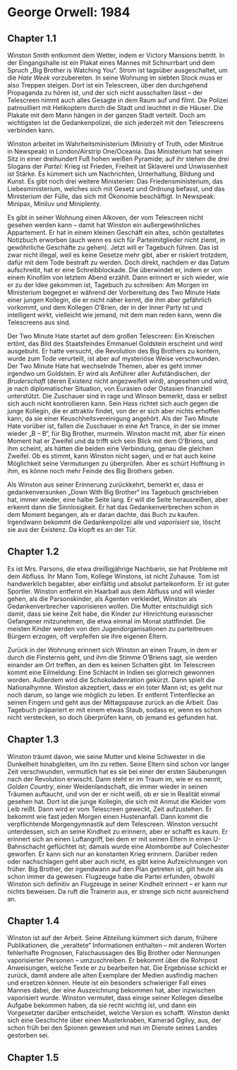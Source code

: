 # George Orwell: 1984

## Chapter 1.1

Winston Smith entkommt dem Wetter, indem er Victory Mansions betritt. In der Eingangshalle ist ein Plakat eines Mannes mit Schnurrbart und dem Spruch „Big Brother is Watching You“. Strom ist tagsüber ausgeschaltet, um die *Hate Week* vorzubereiten. In seine Wohnung im siebten Stock muss er also Treppen steigen. Dort ist ein Telescreen, über den durchgehend Propaganda zu hören ist, und der sich nicht ausschalten lässt – der Telescreen nimmt auch alles Gesagte in dem Raum auf und filmt. Die Polizei patrouilliert mit Helikoptern durch die Stadt und leuchtet in die Häuser. Die Plakate mit dem Mann hängen in der ganzen Stadt verteilt. Doch am wichtigsten ist die Gedankenpolizei, die sich jederzeit mit den Telescreens verbinden kann.

Winston arbeitet im Wahrheitsministerium (Ministry of Truth, oder Minitrue in Newspeak) in London/Airstrip One/Oceania. Das Ministerium hat seinen Sitz in einer dreihundert Fuß hohen weißen Pyramide; auf ihr stehen die drei Slogans der *Partei:* Krieg ist Frieden, Freiheit ist Sklaverei und Unwissenheit ist Stärke. Es kümmert sich um Nachrichten, Unterhaltung, Bildung und Kunst. Es gibt noch drei weitere Ministerien: Das Friedensministerium, das Liebesministerium, welches sich mit Gesetz und Ordnung befasst, und das Ministerium der Fülle, das sich mit Ökonomie beschäftigt. In Newspeak: Minipax, Miniluv und Miniplenty.

Es gibt in seiner Wohnung einen Alkoven, der vom Telescreen nicht gesehen werden kann – damit hat Winston ein außergewöhnliches Appartement. Er hat in einem kleinen Geschäft ein altes, schön gestaltetes Notizbuch erworben (auch wenn es sich für Parteimitglieder nicht ziemt, in gewöhnliche Geschäfte zu gehen). Jetzt will er Tagebuch führen. Das ist zwar nicht illegal, weil es keine Gesetze mehr gibt, aber er riskiert trotzdem, dafür mit dem Tode bestraft zu werden. Doch direkt, nachdem er das Datum aufschreibt, hat er eine Schreibblockade. Die überwindet er, indem er von einem Kinofilm von letztem Abend erzählt. Dann erinnert er sich wieder, wie er zu der Idee gekommen ist, Tagebuch zu schreiben: Am Morgen im Ministerium begegnet er während der Vorbereitung des Two Minute Hate einer jungen Kollegin, die er nicht näher kennt, die ihm aber gefährlich vorkommt, und dem Kollegen O’Brien, der in der Inner Party ist und intelligent wirkt, vielleicht wie jemand, mit dem man reden kann, wenn die Telescreens aus sind.

Der Two Minute Hate startet auf dem großen Telescreen: Ein Kreischen ertönt, das Bild des Staatsfeindes Emmanuel Goldstein erscheint und wird ausgebuht. Er hatte versucht, die Revolution des Big Brothers zu kontern, wurde zum Tode verurteilt, ist aber auf mysteriöse Weise verschwunden. Der Two Minute Hate hat wechselnde Themen, aber es geht immer irgendwo um Goldstein. Er wird als Anführer aller Aufständischen, *der Bruderschaft* (deren Existenz nicht angezweifelt wird), angesehen und wird, je nach diplomatischer Situation, von Eurasien oder Ostasien finanziell unterstützt. Die Zuschauer sind in rage und Winson bemerkt, dass er selbst sich auch nicht kontrollieren kann. Sein Hass richtet sich auch gegen die junge Kollegin, die er attraktiv findet, von der er sich aber nichts erhoffen kann, da sie einer Keuschheitsvereinigung angehört. Als der Two Minute Hate vorüber ist, fallen die Zuschauer in eine Art Trance, in der sie immer wieder „B – B“, für Big Brother, murmeln. Winston macht mit, aber für einen Moment hat er Zweifel und da trifft sich sein Blick mit dem O’Briens, und ihm scheint, als hätten die beiden eine Verbindung, genau die gleichen Zweifel. Ob es stimmt, kann Winston nicht sagen, und er hat auch keine Möglichkeit seine Vermutungen zu überprüfen. Aber es schürt Hoffnung in ihm, es könne noch mehr Feinde des Big Brothers geben.

Als Winston aus seiner Erinnerung zurückkehrt, bemerkt er, dass er gedankenversunken „Down With Big Brother“ ins Tagebuch geschrieben hat, immer wieder, eine halbe Seite lang. Er will die Seite herausreißen, aber erkennt dann die Sinnlosigkeit. Er hat das Gedankenverbrechen schon in dem Moment begangen, als er daran dachte, das Buch zu kaufen. Irgendwann bekommt die Gedankenpolizei alle und *vaporisiert* sie, löscht sie aus der Existenz. Da klopft es an der Tür.

## Chapter 1.2

Es ist Mrs. Parsons, die etwa dreißigjährige Nachbarin, sie hat Probleme mit dem Abfluss. Ihr Mann Tom, Kollege Winstons, ist nicht Zuhause. Tom ist handwerklich begabter, aber einfältig und absolut parteikonform. Er ist guter Sportler. Winston entfernt ein Haarball aus dem Abfluss und will wieder gehen, als die Parsonskinder, als Agenten verkleidet, Winston als Gedankenverbrecher vaporisieren wollen. Die Mutter entschuldigt sich damit, dass sie keine Zeit habe, die Kinder zur Hinrichtung eurasischer Gefangener mitzunehmen, die etwa einmal im Monat stattfindet. Die meisten Kinder werden von den Jugendorganisationen zu parteitreuen Bürgern erzogen, oft verpfeifen sie ihre eigenen Eltern.

Zurück in der Wohnung erinnert sich Winston an einen Traum, in dem er durch die Finsternis geht, und ihm die Stimme O’Briens sagt, sie werden einander am Ort treffen, an dem es keinen Schatten gibt. Im Telescreen kommt eine Eilmeldung: Eine Schlacht in Indien sei glorreich gewonnen worden. Außerdem wird die Schokoladenration gekürzt. Dann spielt die Nationalhymne. Winston akzeptiert, dass er ein toter Mann ist; es geht nur noch darum, so lange wie möglich zu leben. Er entfernt Tintenflecke an seinen Fingern und geht aus der Mittagspause zurück an die Arbeit. Das Tagebuch präpariert er mit einem etwas Staub, sodass er, wenn es schon nicht verstecken, so doch überprüfen kann, ob jemand es gefunden hat.

## Chapter 1.3

Winston träumt davon, wie seine Mutter und kleine Schwester in die Dunkelheit hinabgleiten, um ihn zu retten. Seine Eltern sind schon vor langer Zeit verschwunden, vermutlich hat es sie bei einer der ersten Säuberungen nach der Revolution erwischt. Dann steht er im Traum im, wie er es nennt, *Golden Country*, einer Weidenlandschaft, die immer wieder in seinen Träumen auftaucht, und von der er nicht weiß, ob er sie in Realität einmal gesehen hat. Dort ist die junge Kollegin, die sich mit Anmut die Kleider vom Leib reißt. Dann wird er vom Telescreen geweckt, Zeit aufzustehen. Er bekommt wie fast jeden Morgen einen Hustenanfall. Dann kommt die verpflichtende Morgengymnastik auf dem Telescreen. Winston versucht unterdessen, sich an seine Kindheit zu erinnern, aber er schafft es kaum. Er erinnert sich an einen Luftangriff, bei dem er mit seinen Eltern in einen U-Bahnschacht geflüchtet ist; damals wurde eine Atombombe auf Colechester geworfen. Er kann sich nur an konstanten Krieg erinnern. Darüber reden oder nachschlagen geht aber auch nicht, es gibt keine Aufzeichnungen von früher. Big Brother, der irgendwann auf den Plan getreten ist, gilt heute als schon immer da gewesen. Flugzeuge habe die Partei erfunden, obwohl Winston sich definitiv an Flugzeuge in seiner Kindheit erinnert – er kann nur nichts beweisen. Da ruft die Trainerin aus, er strenge sich nicht ausreichend an.

## Chapter 1.4

Winston ist auf der Arbeit. Seine Abteilung kümmert sich darum, frühere Publikationen, die „veraltete“ Informationen enthalten – mit anderen Worten fehlerhafte Prognosen, Falschaussagen des Big Brother oder Nennungen vaporisierter Personen – umzuschreiben. Er bekommt über die Rohrpost Anweisungen, welche Texte er zu bearbeiten hat. Die Ergebnisse schickt er zurück, damit andere alle alten Exemplare der Medien ausfindig machen und ersetzen können. Heute ist ein besonders schwieriger Fall eines Mannes dabei, der eine Auszeichnung bekommen hat, aber inzwischen vaporisiert wurde. Winston vermutet, dass einige seiner Kollegen dieselbe Aufgabe bekommen haben, da sie recht wichtig ist, und dann ein Vorgesetzter darüber entscheidet, welche Version es schafft. Winston denkt sich eine Geschichte über einen Musterknaben, Kamerad Ogilvy, aus, der schon früh bei den Spionen gewesen und nun im Dienste seines Landes gestorben sei.

## Chapter 1.5

